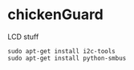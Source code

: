 # chickenGuard

LCD stuff
```
sudo apt-get install i2c-tools
sudo apt-get install python-smbus 
```

